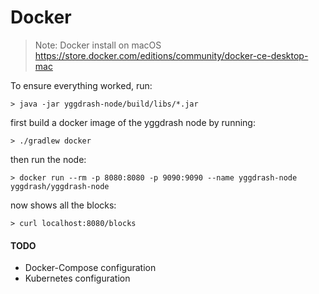 # Docker

> Note: Docker install on macOS
> https://store.docker.com/editions/community/docker-ce-desktop-mac

To ensure everything worked, run:

```shell
> java -jar yggdrash-node/build/libs/*.jar
```

first build a docker image of the yggdrash node by running:

```shell
> ./gradlew docker
```

then run the node:

```shell
> docker run --rm -p 8080:8080 -p 9090:9090 --name yggdrash-node yggdrash/yggdrash-node
```

now shows all the blocks:

```shell
> curl localhost:8080/blocks
```

#### TODO

 - Docker-Compose configuration
 - Kubernetes configuration
